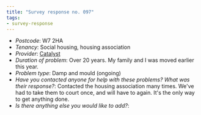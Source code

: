 ```yaml
---
title: "Survey response no. 097"
tags: 
- survey-response
---
```


- *Postcode*: W7 2HA 
- *Tenancy*: Social housing, housing association  
- *Provider*: [Catalyst](providers/catalyst)
- *Duration of problem*: Over 20 years.
My family and I was moved earlier this year.  
- *Problem type*: Damp and mould (ongoing)
- *Have you contacted anyone for help with these problems? What was their response?*: Contacted the housing association many times. We've had to take them to court once, and will have to again. It's the only way to get anything done. 
- *Is there anything else you would like to add?*: 